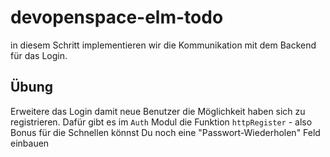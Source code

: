 # devopenspace-elm-todo

in diesem Schritt implementieren wir die Kommunikation mit dem Backend
für das Login.

## Übung

Erweitere das Login damit neue Benutzer die Möglichkeit haben sich zu registrieren.
Dafür gibt es im `Auth` Modul die Funktion `httpRegister` - also Bonus für die
Schnellen könnst Du noch eine "Passwort-Wiederholen" Feld einbauen
